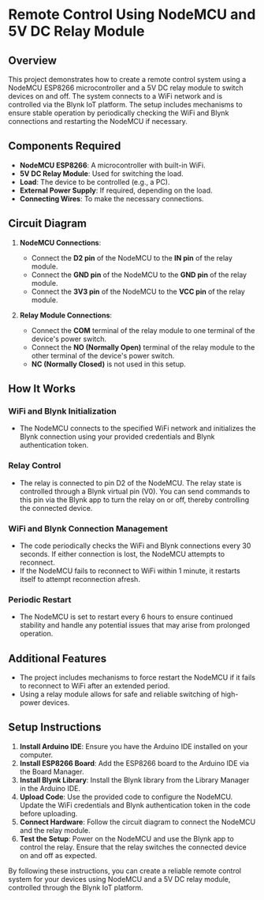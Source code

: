 # Remote Control Using NodeMCU and 5V DC Relay Module

## Overview

This project demonstrates how to create a remote control system using a NodeMCU ESP8266 microcontroller and a 5V DC relay module to switch devices on and off. The system connects to a WiFi network and is controlled via the Blynk IoT platform. The setup includes mechanisms to ensure stable operation by periodically checking the WiFi and Blynk connections and restarting the NodeMCU if necessary.

## Components Required

- **NodeMCU ESP8266**: A microcontroller with built-in WiFi.
- **5V DC Relay Module**: Used for switching the load.
- **Load**: The device to be controlled (e.g., a PC).
- **External Power Supply**: If required, depending on the load.
- **Connecting Wires**: To make the necessary connections.

## Circuit Diagram

1. **NodeMCU Connections**:
   - Connect the **D2 pin** of the NodeMCU to the **IN pin** of the relay module.
   - Connect the **GND pin** of the NodeMCU to the **GND pin** of the relay module.
   - Connect the **3V3 pin** of the NodeMCU to the **VCC pin** of the relay module.

2. **Relay Module Connections**:
   - Connect the **COM** terminal of the relay module to one terminal of the device's power switch.
   - Connect the **NO (Normally Open)** terminal of the relay module to the other terminal of the device's power switch.
   - **NC (Normally Closed)** is not used in this setup.

## How It Works

### WiFi and Blynk Initialization

- The NodeMCU connects to the specified WiFi network and initializes the Blynk connection using your provided credentials and Blynk authentication token.

### Relay Control

- The relay is connected to pin D2 of the NodeMCU. The relay state is controlled through a Blynk virtual pin (V0). You can send commands to this pin via the Blynk app to turn the relay on or off, thereby controlling the connected device.

### WiFi and Blynk Connection Management

- The code periodically checks the WiFi and Blynk connections every 30 seconds. If either connection is lost, the NodeMCU attempts to reconnect.
- If the NodeMCU fails to reconnect to WiFi within 1 minute, it restarts itself to attempt reconnection afresh.

### Periodic Restart

- The NodeMCU is set to restart every 6 hours to ensure continued stability and handle any potential issues that may arise from prolonged operation.

## Additional Features

- The project includes mechanisms to force restart the NodeMCU if it fails to reconnect to WiFi after an extended period.
- Using a relay module allows for safe and reliable switching of high-power devices.

## Setup Instructions

1. **Install Arduino IDE**: Ensure you have the Arduino IDE installed on your computer.
2. **Install ESP8266 Board**: Add the ESP8266 board to the Arduino IDE via the Board Manager.
3. **Install Blynk Library**: Install the Blynk library from the Library Manager in the Arduino IDE.
4. **Upload Code**: Use the provided code to configure the NodeMCU. Update the WiFi credentials and Blynk authentication token in the code before uploading.
5. **Connect Hardware**: Follow the circuit diagram to connect the NodeMCU and the relay module.
6. **Test the Setup**: Power on the NodeMCU and use the Blynk app to control the relay. Ensure that the relay switches the connected device on and off as expected.

By following these instructions, you can create a reliable remote control system for your devices using NodeMCU and a 5V DC relay module, controlled through the Blynk IoT platform.

